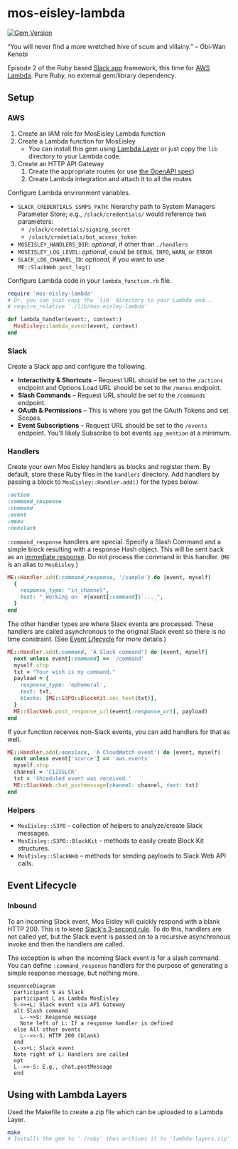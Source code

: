 # mos-eisley-lambda

[![Gem Version](https://badge.fury.io/rb/mos-eisley-lambda.svg)](http://badge.fury.io/rb/mos-eisley-lambda) 

“You will never find a more wretched hive of scum and villainy.” – Obi-Wan Kenobi

Episode 2 of the Ruby based [Slack app](https://api.slack.com/) framework, this time for [AWS Lambda](https://aws.amazon.com/lambda/). Pure Ruby, no external gem/library dependency.

## Setup

### AWS

1. Create an IAM role for MosEisley Lambda function
1. Create a Lambda function for MosEisley
   - You can install this gem using [Lambda Layer](#using-with-lambda-layers) or just copy the `lib` directory to your Lambda code.
1. Create an HTTP API Gateway
   1. Create the appropriate routes (or use [the OpenAPI spec](https://github.com/kenjij/mos-eisley-lambda/blob/main/openapi3.yaml))
   1. Create Lambda integration and attach it to all the routes

Configure Lambda environment variables.

- `SLACK_CREDENTIALS_SSMPS_PATH`: hierarchy path to System Managers Parameter Store; e.g., `/slack/credentials/` would reference two parameters:
  - `/slack/credetials/signing_secret`
  - `/slack/credetials/bot_access_token`
- `MOSEISLEY_HANDLERS_DIR`: _optional_, if other than `./handlers` 
- `MOSEISLEY_LOG_LEVEL`: _optional_, could be `DEBUG`, `INFO`, `WARN`, or `ERROR` 
- `SLACK_LOG_CHANNEL_ID`: _optional_, if you want to use `ME::SlackWeb.post_log()`

Configure Lambda code in your `lambda_function.rb` file.

```ruby
require 'mos-eisley-lambda'
# Or, you can just copy the `lib` directory to your Lambda and...
# require_relative './lib/mos-eisley-lambda'

def lambda_handler(event:, context:)
  MosEisley::lambda_event(event, context)
end
```

### Slack

Create a Slack app and configure the following.

- **Interactivity & Shortcuts** – Request URL should be set to the `/actions` endpoint and Options Load URL should be set to the `/menus` endpoint.
- **Slash Commands** – Request URL should be set to the `/commands` endpoint.
- **OAuth & Permissions** – This is where you get the OAuth Tokens and set Scopes.
- **Event Subscriptions** – Request URL should be set to the `/events` endpoint. You'll likely Subscribe to bot events `app_mention` at a minimum.

### Handlers

Create your own Mos Eisley handlers as blocks and register them. By default, store these Ruby files in the `handlers` directory. Add handlers by passing a block to `MosEisley::Handler.add()` for the types below.

```ruby
:action
:command_response
:command
:event
:menu
:nonslack
```

`:command_response` handlers are special. Specify a Slash Command and a simple block resulting with a response Hash object. This will be sent back as an [immediate response](https://api.slack.com/interactivity/slash-commands#responding_immediate_response). Do not process the command in this handler. (`ME` is an alias to `MosEisley`.)

```ruby
ME::Handler.add(:command_response, '/sample') do |event, myself|
  {
    response_type: "in_channel",
    text: "_Working on `#{event[:command]}`..._",
  }
end
```

The other handler types are where Slack events are processed. These handlers are called asynchronous to the original Slack event so there is no time constraint. (See [Event Lifecycle](#event-lifecycle) for more details.)

```ruby
ME::Handler.add(:command, 'A Slack command') do |event, myself|
  next unless event[:command] == '/command'
  myself.stop
  txt = "Your wish is my command."
  payload = {
    response_type: 'ephemeral',
    text: txt,
    blocks: [ME::S3PO::BlockKit.sec_text(txt)],
  }
  ME::SlackWeb.post_response_url(event[:response_url], payload)
end
```

If your function receives non-Slack events, you can add handlers for that as well.

```ruby
ME::Handler.add(:nonslack, 'A CloudWatch event') do |event, myself|
  next unless event['source'] == 'aws.events'
  myself.stop
  channel = 'C123SLCK'
  txt = 'Shceduled event was received.'
  ME::SlackWeb.chat_postmessage(channel: channel, text: txt)
end
```

### Helpers

- `MosEisley::S3PO` – collection of helpers to analyze/create Slack messages.
- `MosEisley::S3PO::BlockKit` – methods to easily create Block Kit structures.
- `MosEisley::SlackWeb` – methods for sending payloads to Slack Web API calls.

## Event Lifecycle

### Inbound

To an incoming Slack event, Mos Eisley will quickly respond with a blank HTTP 200. This is to keep [Slack's 3-second rule](https://api.slack.com/apis/connections/events-api#the-events-api__responding-to-events). To do this, handlers are not called yet, but the Slack event is passed on to a recursive asynchronous invoke and then the handlers are called.

The exception is when the incoming Slack event is for a slash command. You can define `:command_response` handlers for the purpose of generating a simple response message, but nothing more.

```mermaid
sequenceDiagram
  participant S as Slack
  participant L as Lambda MosEisley
  S->>+L: Slack event via API Gateway
  alt Slash command
    L-->>S: Response message
    Note left of L: If a response handler is defined
  else All other events
    L-->>-S: HTTP 200 (blank)
  end
  L->>+L: Slack event
  Note right of L: Handlers are called
  opt
  L-->>-S: E.g., chat.postMessage
  end
```

## Using with Lambda Layers

Used the Makefile to create a zip file which can be uploaded to a Lambda Layer.

```sh
make
# Installs the gem to './ruby' then archives it to 'lambda-layers.zip'
```
